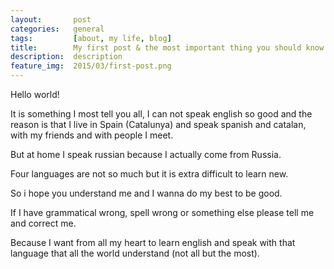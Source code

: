 ```yaml
---
layout:       post
categories:   general
tags:         [about, my life, blog]
title:        My first post & the most important thing you should know about me =)
description:  description
feature_img:  2015/03/first-post.png
---
```


Hello world!

It is something I most tell you all, I can not speak english so good and the reason is that I live in Spain (Catalunya) and speak spanish and catalan, with my friends and with people I meet.

But at home I speak russian because I actually come from Russia.

Four languages are not so much but it is extra difficult to learn new.

So i hope you understand me and I wanna do my best to be good.

If I have grammatical wrong, spell wrong or something else please tell me and correct me.

Because I want from all my heart to learn english and speak with that language that all the world understand (not all but the most).
